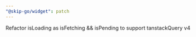 ```yaml
---
"@skip-go/widget": patch
---
```


Refactor isLoading as isFetching && isPending to support tanstackQuery v4
